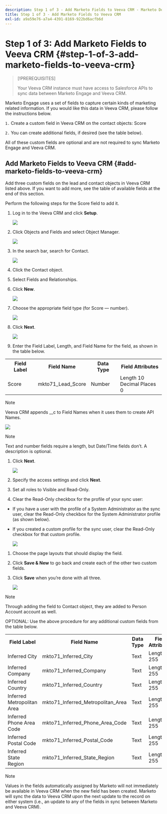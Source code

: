 ```yaml
---
description: Step 1 of 3 - Add Marketo Fields to Veeva CRM - Marketo Docs - Product Documentation
title: Step 1 of 3 - Add Marketo Fields to Veeva CRM
exl-id: a9a59e76-a7a4-4391-8169-922bd6acfb6d
---
```

# Step 1 of 3: Add Marketo Fields to Veeva CRM {#step-1-of-3-add-marketo-fields-to-veeva-crm}

>[!PREREQUISITES]
>
>Your Veeva CRM instance must have access to Salesforce APIs to sync data between Marketo Engage and Veeva CRM.

Marketo Engage uses a set of fields to capture certain kinds of marketing related information. If you would like this data in Veeva CRM, please follow the instructions below.

`1.` Create a custom field in Veeva CRM on the contact objects: Score

`2.` You can create additional fields, if desired (see the table below).

All of these custom fields are optional and are not required to sync Marketo Engage and Veeva CRM.

## Add Marketo Fields to Veeva CRM {#add-marketo-fields-to-veeva-crm}

Add three custom fields on the lead and contact objects in Veeva CRM listed above. If you want to add more, see the table of available fields at the end of this section.

Perform the following steps for the Score field to add it.

1. Log in to the Veeva CRM and click **Setup**.

   ![](assets/step-1-of-3-add-marketo-fields-1.png)

1. Click Objects and Fields and select Object Manager.

   ![](assets/step-1-of-3-add-marketo-fields-2.png)

1. In the search bar, search for Contact.

   ![](assets/step-1-of-3-add-marketo-fields-3.png)

1. Click the Contact object.

1. Select Fields and Relationships.

1. Click **New**.

   ![](assets/step-1-of-3-add-marketo-fields-4.png)

1. Choose the appropriate field type (for Score — number).

   ![](assets/step-1-of-3-add-marketo-fields-5.png)

1. Click **Next**.

   ![](assets/step-1-of-3-add-marketo-fields-6.png)

1. Enter the Field Label, Length, and Field Name for the field, as shown in the table below.

<table>
 <tbody>
  <tr>
   <th>Field Label
   <th>Field Name
   <th>Data Type
   <th>Field Attributes
  </tr>
  <tr>
   <td>Score</td>
   <td>mkto71_Lead_Score</td>
   <td>Number</td>
   <td>Length 10<br/>
Decimal Places 0</td>
  </tr>
 </tbody>
</table>

>[!NOTE]
>
>Veeva CRM appends __c to Field Names when it uses them to create API Names.

   ![](assets/step-1-of-3-add-marketo-fields-7.png)

>[!NOTE]
>
>Text and number fields require a length, but Date/Time fields don’t. A description is optional.

1. Click **Next**.

   ![](assets/step-1-of-3-add-marketo-fields-8.png)

1. Specify the access settings and click **Next**.

1. Set all roles to Visible and Read-Only.

1. Clear the Read-Only checkbox for the profile of your sync user:

* If you have a user with the profile of a System Administrator as the sync user, clear the Read-Only checkbox for the System Administrator profile (as shown below).
* If you created a custom profile for the sync user, clear the Read-Only checkbox for that custom profile.

   ![](assets/step-1-of-3-add-marketo-fields-9.png)

1. Choose the page layouts that should display the field.

1. Click **Save & New** to go back and create each of the other two custom fields.

1. Click **Save** when you’re done with all three.

   ![](assets/step-1-of-3-add-marketo-fields-10.png)

>[!NOTE]
>
>Through adding the field to Contact object, they are added to Person Account account as well.

OPTIONAL: Use the above procedure for any additional custom fields from the table below.

<table>
 <tbody>
  <tr>
   <th>Field Label
   <th>Field Name
   <th>Data Type
   <th>Field Attributes
  </tr>
  <tr>
   <td>Inferred City</td>
   <td>mkto71_Inferred_City</td>
   <td>Text</td>
   <td>Length 255</td>
  </tr>
  <tr>
   <td>Inferred Company</td>
   <td>mkto71_Inferred_Company</td>
   <td>Text</td>
   <td>Length 255</td>
  </tr>
  <tr>
   <td>Inferred Country</td>
   <td>mkto71_Inferred_Country</td>
   <td>Text</td>
   <td>Length 255</td>
  </tr>
  <tr>
   <td>Inferred Metropolitan Area</td>
   <td>mkto71_Inferred_Metropolitan_Area</td>
   <td>Text</td>
   <td>Length 255</td>
  </tr>
  <tr>
   <td>Inferred Phone Area Code</td>
   <td>mkto71_Inferred_Phone_Area_Code</td>
   <td>Text</td>
   <td>Length 255</td>
  </tr>
  <tr>
   <td>Inferred Postal Code</td>
   <td>mkto71_Inferred_Postal_Code</td>
   <td>Text</td>
   <td>Length 255</td>
  </tr>
  <tr>
   <td>Inferred State Region</td>
   <td>mkto71_Inferred_State_Region</td>
   <td>Text</td>
   <td>Length 255</td>
  </tr>
 </tbody>
</table>

>[!NOTE]
>
>Values in the fields automatically assigned by Marketo will not immediately be available in Veeva CRM when the new field has been created. Marketo will sync the data to Veeva CRM upon the next update to the record on either system (i.e., an update to any of the fields in sync between Marketo and Veeva CRM).
